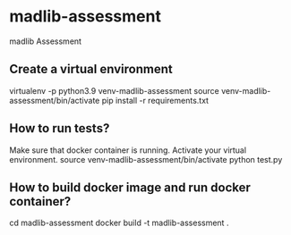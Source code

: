 # madlib-assessment
madlib Assessment

## Create a virtual environment

virtualenv -p python3.9 venv-madlib-assessment
source venv-madlib-assessment/bin/activate
pip install -r requirements.txt

## How to run tests?

Make sure that docker container is running. Activate your virtual environment.
source venv-madlib-assessment/bin/activate
python test.py

## How to build docker image and run docker container?

cd madlib-assessment
docker build -t madlib-assessment .
